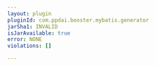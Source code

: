 ```yaml
---
layout: plugin
pluginId: com.ppdai.booster.mybatis.generator
jarSha1: INVALID
isJarAvailable: true
error: NONE
violations: []

---
```

